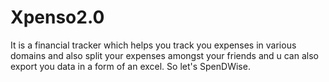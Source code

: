 # Xpenso2.0

It is a financial tracker which helps you track you expenses in various domains and also split your expenses amongst your friends and u can also export you data in a form of an excel.
So let's SpenDWise.
